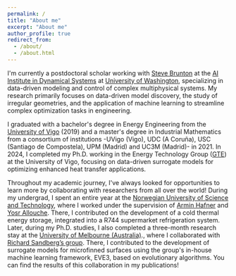 ```yaml
---
permalink: /
title: "About me"
excerpt: "About me"
author_profile: true
redirect_from: 
  - /about/
  - /about.html
---
```

I'm currently a postdoctoral scholar working with <a href="https://www.eigensteve.com/">Steve Brunton</a> at the <a href="https://dynamicsai.org/">AI Institute in Dynamical Systems</a> at <a href="https://www.me.washington.edu/">University of Washington</a>, specializing in data-driven modeling and control of complex multiphysical systems. My research primarily focuses on data-driven model discovery, the study of irregular geometries, and the application of machine learning to streamline complex optimization tasks in engineering. 

I graduated with a bachelor's degree in Energy Engineering from the <a href="https://www.uvigo.gal/en">University of Vigo</a> (2019) and a master's degree in Industrial Mathematics from a consortium of institutions -UVigo (Vigo), UDC (A Coruña), USC (Santiago de Compostela), UPM (Madrid) and UC3M (Madrid)- in 2021. In 2024, I completed my Ph.D. working in the Energy Technology Group (<a href="[https://www.uvigo.gal/en](https://www.linkedin.com/company/gteuvigo/posts/?feedView=all)">GTE</a>) at the University of Vigo, focusing on data-driven surrogate models for optimizing enhanced heat transfer applications. 

Throughout my academic journey, I've always looked for opportunities to learn more by collaborating with researchers from all over the world! During my undergrad, I spent an entire year at the <a href="https://www.ntnu.edu/">Norwegian University of Science and Technology</a>, where I worked under the supervision of <a href="https://www.ntnu.edu/employees/armin.hafner)">Armin Hafner</a> and <a href="https://www.linkedin.com/in/yosr-allouche-ph-d-6465831b/?originalSubdomain=fr)">Yosr Allouche</a>. There, I contributed on the development of a cold thermal energy storage, integrated into a R744 supermarket refrigeration system. Later, during my Ph.D. studies, I also completed a three-month research stay at the <a href="https://www.unimelb.edu.au/">University of Melbourne (Australia)</a>., where I collaborated with <a href="https://findanexpert.unimelb.edu.au/profile/742813-richard-sandberg">Richard Sandberg’s group</a>. There, I contributed to the development of surrogate models for microfinned surfaces using the group's in-house machine learning framework, EVE3, based on evolutionary algorithms. You can find the results of this collaboration in my publications!
